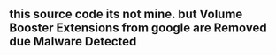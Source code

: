 ## this source code its not mine. but Volume Booster Extensions from google are Removed due Malware Detected
